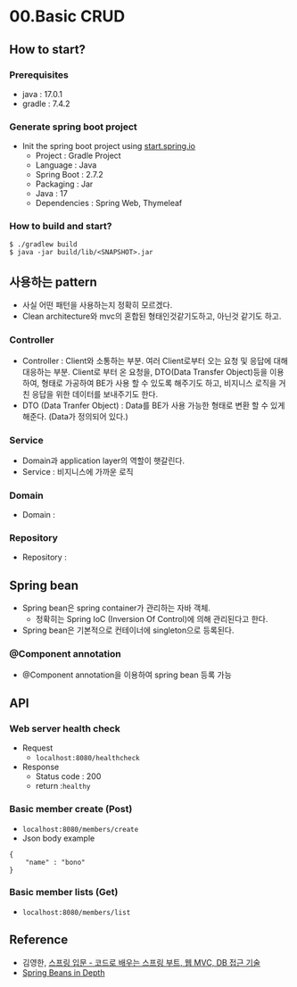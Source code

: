 # 00.Basic CRUD
## How to start?
### Prerequisites
- java : 17.0.1
- gradle : 7.4.2

### Generate spring boot project 
- Init the spring boot project using [start.spring.io](https://start.spring.io/)
  - Project : Gradle Project
  - Language : Java
  - Spring Boot : 2.7.2
  - Packaging : Jar
  - Java : 17
  - Dependencies : Spring Web, Thymeleaf

### How to build and start?
```aidl
$ ./gradlew build 
$ java -jar build/lib/<SNAPSHOT>.jar
```

## 사용하는 pattern
- 사실 어떤 패턴을 사용하는지 정확히 모르겠다.
- Clean architecture와 mvc의 혼합된 형태인것같기도하고, 아닌것 같기도 하고.
### Controller
  - Controller : Client와 소통하는 부분. 여러 Client로부터 오는 요청 및 응답에 대해 대응하는 부분. 
    Client로 부터 온 요청을, DTO(Data Transfer Object)등을 이용하여, 형태로 가공하여 BE가 사용 할 수 있도록 해주기도 하고, 
    비지니스 로직을 거친 응답을 위한 데이터를 보내주기도 한다.   
  - DTO (Data Tranfer Object) : Data를 BE가 사용 가능한 형태로 변환 할 수 있게 해준다. (Data가 정의되어 있다.)
### Service
  - Domain과 application layer의 역할이 햇갈린다.  
  - Service : 비지니스에 가까운 로직
### Domain 
  - Domain : 
### Repository
  - Repository :

## Spring bean
- Spring bean은 spring container가 관리하는 자바 객체.
  - 정확히는 Spring IoC (Inversion Of Control)에 의해 관리된다고 한다. 
- Spring bean은 기본적으로 컨테이너에 singleton으로 등록된다. 
### @Component annotation
- @Component annotation을 이용하여 spring bean 등록 가능

## API
### Web server health check
- Request
  - `localhost:8080/healthcheck`
- Response
  - Status code : 200 
  - return :`healthy`
### Basic member create (Post)
- `localhost:8080/members/create`
- Json body example
```aidl
{
    "name" : "bono"
}
```
### Basic member lists (Get)
- `localhost:8080/members/list`


## Reference
- 김영한, [스프링 입문 - 코드로 배우는 스프링 부트, 웹 MVC, DB 접근 기술](https://www.inflearn.com/course/%EC%8A%A4%ED%94%84%EB%A7%81-%EC%9E%85%EB%AC%B8-%EC%8A%A4%ED%94%84%EB%A7%81%EB%B6%80%ED%8A%B8)
- [Spring Beans in Depth](https://medium.com/javarevisited/spring-beans-in-depth-a6d8b31db8a1#:~:text=By%20definition%2C%20a%20Spring%20bean,many%20objects%20in%20your%20application.)